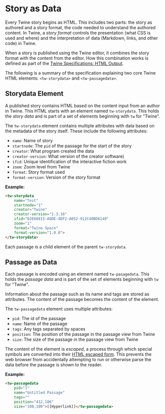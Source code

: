 # Story as Data

Every Twine story begins as HTML. This includes two parts: the story as authored and a story format, the code needed to understand the authored content. In Twine, a *story format* controls the presentation (what CSS is used and where) and the interpretation of data (Markdown, links, and other code) in Twine.

When a story is published using the Twine editor, it combines the story format with the content from the editor. How this combination works is defined as part of the [Twine Specifications: HTML Output](https://github.com/iftechfoundation/twine-specs/blob/master/twine-2-htmloutput-spec.md).

The following is a summary of the specification explaining two core Twine HTML elements: `<tw-storydata>` and `<tw-passagedata>`.

## Storydata Element

A published story contains HTML based on the content input from an author in Twine. This HTML starts with an element named `tw-storydata`. This holds the *story data* and is part of a set of elements beginning with `tw` for "Twine".

The `tw-storydata` element contains multiple attributes with data based on the metadata of the story itself. These include the following attributes:

* `name`: Name of story
* `startnode`: The `pid` of the passage for the start of the story
* `creator`: What program created the data
* `creator-version`: What version of the creator software)
* `ifid`: Unique identification of the interactive fiction work
* `zoom`: Zoom level from Twine
* `format`: Story format used
* `format-version`: Version of the story format

**Example:**

```html
<tw-storydata 
    name="Test"
    startnode="1"
    creator="Twine"
    creator-version="2.3.16"
    ifid="D2E68815-A8DE-4DF2-A052-912C40BD6140"
    zoom="1"
    format="Twine Space"
    format-version="1.0.0">
</tw-storydata>
```

Each passage is a child element of the parent `tw-storydata`.

## Passage as Data

Each passage is encoded using an element named `tw-pasagedata`. This holds the *passage data* and is part of the set of elements beginning with `tw` for "Twine".

Information about the passage such as its name and tags are stored as attributes. The content of the passage becomes the content of the element.

The `tw-passagedata` element uses multiple attributes:

* `pid`: The id of the passage
* `name`: Name of the passage
* `tags`: Any tags separated by spaces
* `position`: The position of the passage in the passage view from Twine
* `size`: The size of the passage in the passage view from Twine

The content of the element is *escaped*, a process through which special symbols are converted into their [HTML escaped form](https://en.wikipedia.org/wiki/Character_encodings_in_HTML#HTML_character_references). This prevents the web browser from accidentally attempting to run or otherwise parse the data before the passage is shown to the reader.

**Example:**

```html
<tw-passagedata 
    pid="1"
    name="Untitled Passage"
    tags=""
    position="412,186"
    size="100,100">[[Hyperlink]]</tw-passagedata>
```
